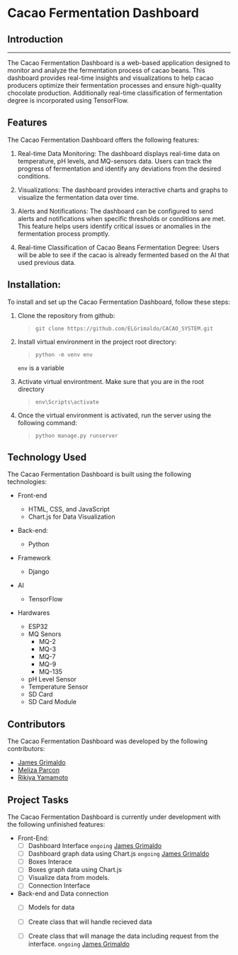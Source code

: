 # Cacao Fermentation Dashboard

## Introduction
---

The Cacao Fermentation Dashboard is a web-based application designed to monitor and analyze the fermentation process of cacao beans. This dashboard provides real-time insights and visualizations to help cacao producers optimize their fermentation processes and ensure high-quality chocolate production. Additionally real-time classification of fermentation degree is incorporated using TensorFlow. 

## Features
The Cacao Fermentation Dashboard offers the following features:

1. Real-time Data Monitoring: The dashboard displays real-time data on temperature, pH levels, and MQ-sensors data. Users can track the progress of fermentation and identify any deviations from the desired conditions.

2. Visualizations: The dashboard provides interactive charts and graphs to visualize the fermentation data over time. 

3. Alerts and Notifications: The dashboard can be configured to send alerts and notifications when specific thresholds or conditions are met. This feature helps users identify critical issues or anomalies in the fermentation process promptly.

4. Real-time Classification of Cacao Beans Fermentation Degree: Users will be able to see if the cacao is already fermented based on the AI that used previous data.

## Installation:
To install and set up the Cacao Fermentation Dashboard, follow these steps:

1. Clone the repository from github:
    >  `git clone https://github.com/ELGrimaldo/CACAO_SYSTEM.git` 

2. Install virtual environment in the project root directory:
    > `python -m venv env`

    `env` is a variable

3. Activate virtual environtment. Make sure that you are in the root directory
    > `env\Scripts\activate`

4. Once the virtual environment is activated, run the server using the following command:
    > `python manage.py runserver`

## Technology Used

The Cacao Fermentation Dashboard is built using the following technologies:
- Front-end
    - HTML, CSS, and JavaScript
    - Chart.js for Data Visualization
- Back-end:
    - Python
- Framework
    - Django

- AI
    - TensorFlow

- Hardwares
    - ESP32
    - MQ Senors
        - MQ-2
        - MQ-3
        - MQ-7
        - MQ-9
        - MQ-135
    - pH Level Sensor
    - Temperature Sensor
    - SD Card
    - SD Card Module

## Contributors
The Cacao Fermentation Dashboard was developed by the following contributors:

- [James Grimaldo](https://github.com/ELGrimaldo)
- [Meliza Parcon](https://github.com/Mel1030)
- [Rikiya Yamamoto](https://github.com/Boopya)

## Project Tasks
The Cacao Fermentation Dashboard is currently under development with the following unfinished features:

- Front-End:
    - [ ] Dashboard Interface `ongoing` [James Grimaldo](https://github.com/ELGrimaldo)
    - [ ] Dashboard graph data using Chart.js `ongoing` [James Grimaldo](https://github.com/ELGrimaldo)
    - [ ] Boxes Interace
    - [ ] Boxes graph data using Chart.js
    - [ ] Visualize data from models.
    - [ ] Connection Interface

- Back-end and Data connection
    - [ ] Models for data
    - [ ] Create class that will handle recieved data
    - [ ] Create class that will manage the data including request from the interface. `ongoing` [James Grimaldo](https://github.com/ELGrimaldo)
 
